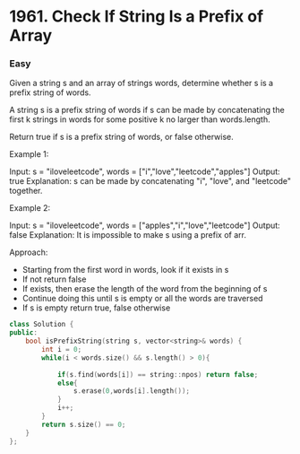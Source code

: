 # 1961. Check If String Is a Prefix of Array
### Easy

Given a string s and an array of strings words, determine whether s is a prefix string of words.

A string s is a prefix string of words if s can be made by concatenating the first k strings in words for some positive k no larger than words.length.

Return true if s is a prefix string of words, or false otherwise.


Example 1:

Input: s = "iloveleetcode", words = ["i","love","leetcode","apples"]
Output: true
Explanation:
s can be made by concatenating "i", "love", and "leetcode" together.

Example 2:

Input: s = "iloveleetcode", words = ["apples","i","love","leetcode"]
Output: false
Explanation:
It is impossible to make s using a prefix of arr.

Approach:
* Starting from the first word in words, look if it exists in s
* If not return false
* If exists, then erase the length of the word from the beginning of s
* Continue doing this until s is empty or all the words are traversed
* If s is empty return true, false otherwise

```cpp
class Solution {
public:
    bool isPrefixString(string s, vector<string>& words) {
        int i = 0;
        while(i < words.size() && s.length() > 0){
           
            if(s.find(words[i]) == string::npos) return false;
            else{
                s.erase(0,words[i].length());
            }
            i++;
        }
        return s.size() == 0;
    }
};

```